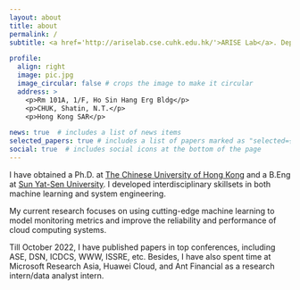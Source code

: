 ```yaml
---
layout: about
title: about
permalink: /
subtitle: <a href='http://ariselab.cse.cuhk.edu.hk/'>ARISE Lab</a>. Department of Computer Science and Engineering, CUHK.

profile:
  align: right
  image: pic.jpg
  image_circular: false # crops the image to make it circular
  address: >
    <p>Rm 101A, 1/F, Ho Sin Hang Erg Bldg</p>
    <p>CHUK, Shatin, N.T.</p>
    <p>Hong Kong SAR</p>

news: true  # includes a list of news items
selected_papers: true # includes a list of papers marked as "selected={true}"
social: true  # includes social icons at the bottom of the page
---
```


I have obtained a Ph.D. at <a href='https://www.cuhk.edu.hk/english/index.html'>The Chinese University of Hong Kong</a> and a B.Eng at <a href='https://www.sysu.edu.cn/sysuen/'>Sun Yat-Sen University</a>. I developed interdisciplinary skillsets in both machine learning and system engineering.

My current research focuses on using cutting-edge machine learning to model monitoring metrics and improve the reliability and performance of cloud computing systems.

Till October 2022, I have published papers in top conferences, including ASE, DSN, ICDCS, WWW, ISSRE, etc. Besides, I have also spent time at Microsoft Research Asia, Huawei Cloud, and Ant Financial as a research intern/data analyst intern.
